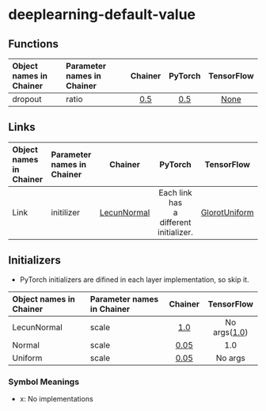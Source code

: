 # deeplearning-default-value

## Functions

| Object names in Chainer | Parameter names in Chainer | Chainer     | PyTorch     | TensorFlow     |
|:----------------------- |:---------------------------|:-----------:|:-----------:|:--------------:|
| dropout | ratio | [0.5](https://docs.chainer.org/en/stable/reference/generated/chainer.functions.dropout.html)| [0.5](https://pytorch.org/docs/stable/nn.html?highlight=dropou#torch.nn.functional.dropout)| [None](https://www.tensorflow.org/api_docs/python/tf/nn/dropout)|

## Links

| Object names in Chainer | Parameter names in Chainer | Chainer     | PyTorch     | TensorFlow     |
|:----------------------- |:---------------------------|:-----------:|:-----------:|:--------------:|
|Link  | initilizer | [LecunNormal](https://docs.chainer.org/en/stable/reference/initializers.html#weight-initializers)| Each link has <br> a different <br> initializer.| [GlorotUniform](https://www.tensorflow.org/api_docs/python/tf/get_variable)|

## Initializers
- PyTorch initializers are difined in each layer implementation, so skip it.

| Object names in Chainer | Parameter names in Chainer | Chainer     | TensorFlow     | 
|:----------------------- |:---------------------------|:-----------:|:--------------:|
| LecunNormal | scale | [1.0](https://docs.chainer.org/en/stable/reference/generated/chainer.initializers.LeCunNormal.html#chainer.initializers.LeCunNormal)| No args([1.0](https://www.tensorflow.org/api_docs/python/tf/keras/initializers/lecun_normal))|
| Normal | scale | [0.05](https://docs.chainer.org/en/stable/reference/generated/chainer.initializers.LeCunNormal.html#chainer.initializers.Normal)|             1.0|
| Uniform | scale | [0.05](https://docs.chainer.org/en/stable/reference/generated/chainer.initializers.LeCunNormal.html#chainer.initializers.Uniform)| No args|

### Symbol Meanings
- x: No implementations
